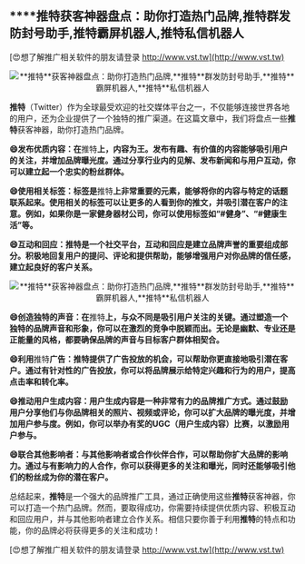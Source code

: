 ## ****推特**获客神器盘点：助你打造热门品牌,**推特**群发防封号助手,**推特**霸屏机器人,**推特**私信机器人**

[😍想了解推广相关软件的朋友请登录 http://www.vst.tw](http://www.vst.tw)

 <center><img src="https://vst.tw/MP4/tuiguang/png/1.png" alt="**推特**获客神器盘点：助你打造热门品牌,**推特**群发防封号助手,**推特**霸屏机器人,**推特**私信机器人"></center>

**推特**（Twitter）作为全球最受欢迎的社交媒体平台之一，不仅能够连接世界各地的用户，还为企业提供了一个独特的推广渠道。在这篇文章中，我们将盘点一些**推特**获客神器，助你打造热门品牌。

**😄发布优质内容：在**推特**上，内容为王。发布有趣、有价值的内容能够吸引用户的关注，并增加品牌曝光度。通过分享行业内的见解、发布新闻和与用户互动，你可以建立起一个忠实的粉丝群体。**

**😄使用相关标签：标签是**推特**上非常重要的元素，能够将你的内容与特定的话题联系起来。使用相关的标签可以让更多的人看到你的推文，并吸引潜在客户的注意。例如，如果你是一家健身器材公司，你可以使用标签如“#健身”、“#健康生活”等。**

**😄互动和回应：**推特**是一个社交平台，互动和回应是建立品牌声誉的重要组成部分。积极地回复用户的提问、评论和提供帮助，能够增强用户对你品牌的信任感，建立起良好的客户关系。**

 <center><img src="https://vst.tw/MP4/tuiguang/png/7.png" alt="**推特**获客神器盘点：助你打造热门品牌,**推特**群发防封号助手,**推特**霸屏机器人,**推特**私信机器人"></center>

**😄创造独特的声音：在**推特**上，与众不同是吸引用户关注的关键。通过塑造一个独特的品牌声音和形象，你可以在激烈的竞争中脱颖而出。无论是幽默、专业还是正能量的风格，都要确保品牌的声音与目标客户群体相契合。**

**😄利用**推特**广告：**推特**提供了广告投放的机会，可以帮助你更直接地吸引潜在客户。通过有针对性的广告投放，你可以将品牌展示给特定兴趣和行为的用户，提高点击率和转化率。**

**😄推动用户生成内容：用户生成内容是一种非常有力的品牌推广方式。通过鼓励用户分享他们与你品牌相关的照片、视频或评论，你可以扩大品牌的曝光度，并增加用户参与度。例如，你可以举办有奖的UGC（用户生成内容）比赛，以激励用户参与。**

**😄联合其他影响者：与其他影响者或合作伙伴合作，可以帮助你扩大品牌的影响力。通过与有影响力的人合作，你可以获得更多的关注和曝光，同时还能够吸引他们的粉丝成为你的潜在客户。**

总结起来，**推特**是一个强大的品牌推广工具，通过正确使用这些**推特**获客神器，你可以打造一个热门品牌。然而，要取得成功，你需要持续提供优质内容、积极互动和回应用户，并与其他影响者建立合作关系。相信只要你善于利用**推特**的特点和功能，你的品牌必将获得更多的关注和成功！

[😍想了解推广相关软件的朋友请登录 http://www.vst.tw](http://www.vst.tw)



